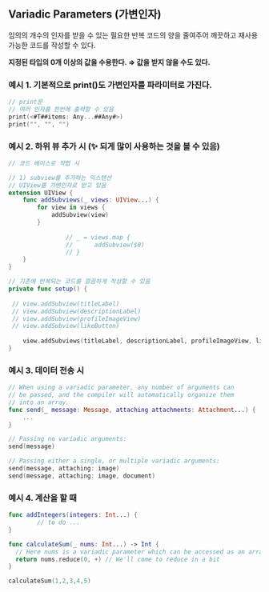 ## Variadic Parameters (가변인자)

임의의 개수의 인자를 받을 수 있는
필요한 반복 코드의 양을 줄여주어 깨끗하고 재사용 가능한 코드를 작성할 수 있다.

**지정된 타입의 0개 이상의 값을 수용한다.
⇒ 값을 받지 않을 수도 있다.**

### 예시 1. 기본적으로 print()도 가변인자를 파라미터로 가진다.

```swift
// print문
// 여러 인자를 한번에 출력할 수 있음
print(<#T##items: Any...##Any#>)
print("", "", "")
```

### 예시 2. 하위 뷰 추가 시 (✨ 되게 많이 사용하는 것을 볼 수 있음)

```swift
// 코드 베이스로 작업 시

// 1) subview를 추가하는 익스텐션
// UIView를 가변인자로 받고 있음
extension UIView {
    func addSubviews(_ views: UIView...) {
        for view in views {
            addSubview(view)
        }
				
				// _ = views.map {
				// 		addSubview($0)
				// }
    }
}

// 기존에 반복되는 코드를 깔끔하게 작성할 수 있음
private func setup() {
 
 // view.addSubview(titleLabel)
 // view.addSubview(descriptionLabel)
 // view.addSubview(profileImageView)
 // view.addSubview(likeButton)
    
    view.addSubviews(titleLabel, descriptionLabel, profileImageView, likeButton)
}
```

### 예시 3. 데이터 전송 시

```swift
// When using a variadic parameter, any number of arguments can
// be passed, and the compiler will automatically organize them
// into an array.
func send(_ message: Message, attaching attachments: Attachment...) {
    ...
}

// Passing no variadic arguments:
send(message)

// Passing either a single, or multiple variadic arguments:
send(message, attaching: image)
send(message, attaching: image, document)
```

### 예시 4. 계산을 할 때

```swift
func addIntegers(integers: Int...) {
		// to do ...
}
```

```swift
func calculateSum(_ nums: Int...) -> Int {
  // Here nums is a variadic parameter which can be accessed as an array if more than 1 element is passed to it.
  return nums.reduce(0, +) // We'll come to reduce in a bit
}

calculateSum(1,2,3,4,5)
```
